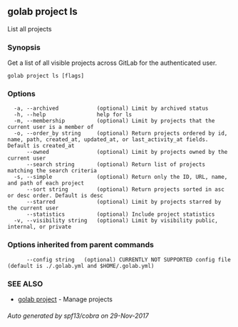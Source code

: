 ## golab project ls

List all projects

### Synopsis


Get a list of all visible projects across GitLab for the authenticated user.

```
golab project ls [flags]
```

### Options

```
  -a, --archived            (optional) Limit by archived status
  -h, --help                help for ls
  -m, --membership          (optional) Limit by projects that the current user is a member of
  -o, --order_by string     (optional) Return projects ordered by id, name, path, created_at, updated_at, or last_activity_at fields. Default is created_at
      --owned               (optional) Limit by projects owned by the current user
      --search string       (optional) Return list of projects matching the search criteria
  -s, --simple              (optional) Return only the ID, URL, name, and path of each project
      --sort string         (optional) Return projects sorted in asc or desc order. Default is desc
      --starred             (optional) Limit by projects starred by the current user
      --statistics          (optional) Include project statistics
  -v, --visibility string   (optional) Limit by visibility public, internal, or private
```

### Options inherited from parent commands

```
      --config string   (optional) CURRENTLY NOT SUPPORTED config file (default is ./.golab.yml and $HOME/.golab.yml)
```

### SEE ALSO
* [golab project](golab_project.md)	 - Manage projects

###### Auto generated by spf13/cobra on 29-Nov-2017
